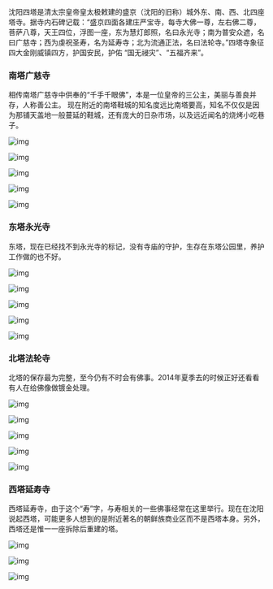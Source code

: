 
沈阳四塔是清太宗皇帝皇太极敕建的盛京（沈阳的旧称）城外东、南、西、北四座塔寺。据寺内石碑记载：“盛京四面各建庄严宝寺，每寺大佛一尊，左右佛二尊，菩萨八尊，天王四位，浮图一座，东为慧灯郎照，名曰永光寺；南为普安众遮，名曰广慈寺；西为虔祝圣寿，名为延寿寺；北为流通正法，名曰法轮寺。”四塔寺象征四大金刚威镇四方，护国安民，护佑 “国无祲灾”、“五福齐来”。

### 南塔广慈寺

相传南塔广慈寺中供奉的“千手千眼佛”，本是一位皇帝的三公主，美丽与善良并存，人称善公主。
现在附近的南塔鞋城的知名度远比南塔要高，知名不仅仅是因为那铺天盖地一般蔓延的鞋城，还有庞大的日杂市场，以及远近闻名的烧烤小吃巷子。

![img](../media/20161006_沈阳四塔/img_5839.jpg)

![img](../media/20161006_沈阳四塔/img_5836.jpg)

![img](../media/20161006_沈阳四塔/img_5833.jpg)

![img](../media/20161006_沈阳四塔/img_5834.jpg)

![img](../media/20161006_沈阳四塔/img_5831.jpg)


### 东塔永光寺

东塔，现在已经找不到永光寺的标记，没有寺庙的守护，生存在东塔公园里，养护工作做的也不好。

![img](../media/20161006_沈阳四塔/img_5841.jpg)

![img](../media/20161006_沈阳四塔/img_5842.jpg)

![img](../media/20161006_沈阳四塔/img_5860.jpg)

![img](../media/20161006_沈阳四塔/img_5864.jpg)

![img](../media/20161006_沈阳四塔/img_5847.jpg)


### 北塔法轮寺

北塔的保存最为完整，至今仍有不时会有佛事。2014年夏季去的时候正好还看看有人在给佛像做镀金处理。

![img](../media/20161006_沈阳四塔/img_5883.jpg)

![img](../media/20161006_沈阳四塔/img_5867.jpg)

![img](../media/20161006_沈阳四塔/img_5875.jpg)

![img](../media/20161006_沈阳四塔/img_5879.jpg)

![img](../media/20161006_沈阳四塔/img_5892.jpg)


### 西塔延寿寺

西塔延寿寺，由于这个“寿”字，与寿相关的一些佛事经常在这里举行。现在在沈阳说起西塔，可能更多人想到的是附近著名的朝鲜族商业区而不是西塔本身。另外，西塔还是惟一一座拆除后重建的塔。

![img](../media/20161006_沈阳四塔/img_2849.jpg)

![img](../media/20161006_沈阳四塔/img_2856.jpg)

![img](../media/20161006_沈阳四塔/img_2857.jpg)
